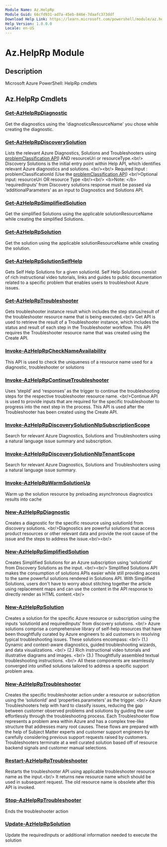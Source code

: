 ```yaml
---
Module Name: Az.HelpRp
Module Guid: 66cfd931-ad7a-45eb-846e-7daafc373ddf
Download Help Link: https://learn.microsoft.com/powershell/module/az.helprp
Help Version: 1.0.0.0
Locale: en-US
---
```


# Az.HelpRp Module
## Description
Microsoft Azure PowerShell: HelpRp cmdlets

## Az.HelpRp Cmdlets
### [Get-AzHelpRpDiagnostic](Get-AzHelpRpDiagnostic.md)
Get the diagnostics using the 'diagnosticsResourceName' you chose while creating the diagnostic.

### [Get-AzHelpRpDiscoverySolution](Get-AzHelpRpDiscoverySolution.md)
Lists the relevant Azure Diagnostics, Solutions and Troubleshooters using [problemClassification API](https://learn.microsoft.com/rest/api/support/problem-classifications/list?tabs=HTTP)) AND  resourceUri or resourceType.\<br/\> Discovery Solutions is the initial entry point within Help API, which identifies relevant Azure diagnostics and solutions.
\<br/\>\<br/\> Required Input :  problemClassificationId (Use the [problemClassification API](https://learn.microsoft.com/rest/api/support/problem-classifications/list?tabs=HTTP)) \<br/\>Optional input: resourceUri OR resource Type \<br/\>\<br/\> \<b\>Note: \</b\>  ‘requiredInputs’ from Discovery solutions response must be passed via ‘additionalParameters’ as an input to Diagnostics and Solutions API.

### [Get-AzHelpRpSimplifiedSolution](Get-AzHelpRpSimplifiedSolution.md)
Get the simplified Solutions using the applicable solutionResourceName while creating the simplified Solutions.

### [Get-AzHelpRpSolution](Get-AzHelpRpSolution.md)
Get the solution using the applicable solutionResourceName while creating the solution.

### [Get-AzHelpRpSolutionSelfHelp](Get-AzHelpRpSolutionSelfHelp.md)
Gets Self Help Solutions for a given solutionId.
Self Help Solutions consist of rich instructional video tutorials, links and guides to public documentation related to a specific problem that enables users to troubleshoot Azure issues.

### [Get-AzHelpRpTroubleshooter](Get-AzHelpRpTroubleshooter.md)
Gets troubleshooter instance result which includes the step status/result of the troubleshooter resource name that is being executed.\<br/\> Get API is used to retrieve the result of a Troubleshooter instance, which includes the status and result of each step in the Troubleshooter workflow.
This API requires the Troubleshooter resource name that was created using the Create API.

### [Invoke-AzHelpRpCheckNameAvailability](Invoke-AzHelpRpCheckNameAvailability.md)
This API is used to check the uniqueness of a resource name used for a diagnostic, troubleshooter or solutions

### [Invoke-AzHelpRpContinueTroubleshooter](Invoke-AzHelpRpContinueTroubleshooter.md)
Uses ‘stepId’ and ‘responses’ as the trigger to continue the troubleshooting steps for the respective troubleshooter resource name.
\<br/\>Continue API is used to provide inputs that are required for the specific troubleshooter to progress into the next step in the process.
This API is used after the Troubleshooter has been created using the Create API.

### [Invoke-AzHelpRpDiscoverySolutionNlpSubscriptionScope](Invoke-AzHelpRpDiscoverySolutionNlpSubscriptionScope.md)
Search for relevant Azure Diagnostics, Solutions and Troubleshooters using a natural language issue summary and subscription.

### [Invoke-AzHelpRpDiscoverySolutionNlpTenantScope](Invoke-AzHelpRpDiscoverySolutionNlpTenantScope.md)
Search for relevant Azure Diagnostics, Solutions and Troubleshooters using a natural language issue summary.

### [Invoke-AzHelpRpWarmSolutionUp](Invoke-AzHelpRpWarmSolutionUp.md)
Warm up the solution resource by preloading asynchronous diagnostics results into cache

### [New-AzHelpRpDiagnostic](New-AzHelpRpDiagnostic.md)
Creates a diagnostic for the specific resource using solutionId from discovery solutions.
\<br/\>Diagnostics are powerful solutions that access product resources or other relevant data and provide the root cause of the issue and the steps to address the issue.\<br/\>\<br/\>

### [New-AzHelpRpSimplifiedSolution](New-AzHelpRpSimplifiedSolution.md)
Creates Simplified Solutions for an Azure subscription using 'solutionId' from Discovery Solutions as the input.
\<br/\>\<br/\> Simplified Solutions API makes the consumption of solutions APIs easier while still providing access to the same powerful solutions rendered in Solutions API.
With Simplified Solutions, users don't have to worry about stitching together the article using replacement maps and can use the content in the API response to directly render as HTML content.\<br/\>

### [New-AzHelpRpSolution](New-AzHelpRpSolution.md)
Creates a solution for the specific Azure resource or subscription using the inputs ‘solutionId and requiredInputs’ from discovery solutions.
\<br/\> Azure solutions comprise a comprehensive library of self-help resources that have been thoughtfully curated by Azure engineers to aid customers in resolving typical troubleshooting issues.
These solutions encompass: \<br/\> (1.) Dynamic and context-aware diagnostics, guided troubleshooting wizards, and data visualizations.
\<br/\> (2.) Rich instructional video tutorials and illustrative diagrams and images.
\<br/\> (3.) Thoughtfully assembled textual troubleshooting instructions.
\<br/\> All these components are seamlessly converged into unified solutions tailored to address a specific support problem area.

### [New-AzHelpRpTroubleshooter](New-AzHelpRpTroubleshooter.md)
Creates the specific troubleshooter action under a resource or subscription using the ‘solutionId’ and  ‘properties.parameters’ as the trigger.
\<br/\> Azure Troubleshooters help with hard to classify issues, reducing the gap between customer observed problems and solutions by guiding the user effortlessly through the troubleshooting process.
Each Troubleshooter flow represents a problem area within Azure and has a complex tree-like structure that addresses many root causes.
These flows are prepared with the help of Subject Matter experts and customer support engineers by carefully considering previous support requests raised by customers.
Troubleshooters terminate at a well curated solution based off of resource backend signals and customer manual selections.

### [Restart-AzHelpRpTroubleshooter](Restart-AzHelpRpTroubleshooter.md)
Restarts the troubleshooter API using applicable troubleshooter resource name as the input.\<br/\> It returns new resource name which should be used in subsequent request.
The old resource name is obsolete after this API is invoked.

### [Stop-AzHelpRpTroubleshooter](Stop-AzHelpRpTroubleshooter.md)
Ends the troubleshooter action

### [Update-AzHelpRpSolution](Update-AzHelpRpSolution.md)
Update the requiredInputs or additional information needed to execute the solution

